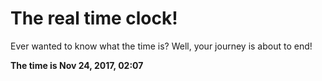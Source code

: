 # The real time clock!

Ever wanted to know what the time is? Well, your journey is about to end!

**The time is Nov 24, 2017, 02:07**